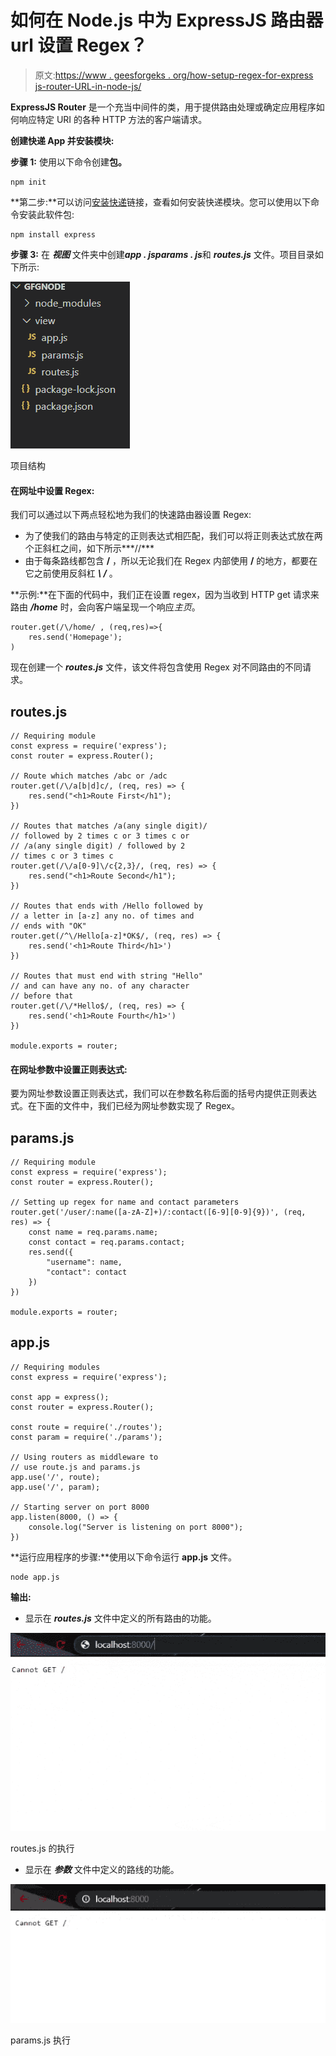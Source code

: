 # 如何在 Node.js 中为 ExpressJS 路由器 url 设置 Regex？

> 原文:[https://www . geesforgeks . org/how-setup-regex-for-express js-router-URL-in-node-js/](https://www.geeksforgeeks.org/how-to-setup-regex-for-expressjs-router-url-in-node-js/)

**ExpressJS Router** 是一个充当中间件的类，用于提供路由处理或确定应用程序如何响应特定 URI 的各种 HTTP 方法的客户端请求。

**创建快递 App 并安装模块:**

**步骤 1:** 使用以下命令创建**包。**

```
npm init
```

**第二步:**可以访问[安装快递](https://www.npmjs.com/package/express)链接，查看如何安装快递模块。您可以使用以下命令安装此软件包:

```
npm install express
```

**步骤 3:** 在 ***视图*** 文件夹中创建***app . js******params . js***和 ***routes.js*** 文件。项目目录如下所示:

![](img/9072341fbfefa693bb00b4680b16432f.png)

项目结构

#### 在网址中设置 Regex:

我们可以通过以下两点轻松地为我们的快速路由器设置 Regex:

*   为了使我们的路由与特定的正则表达式相匹配，我们可以将正则表达式放在两个正斜杠之间，如下所示***/<routeRegex>/***
*   由于每条路线都包含 **/** ，所以无论我们在 Regex 内部使用 **/** 的地方，都要在它之前使用反斜杠 ***\ /*** 。

**示例:**在下面的代码中，我们正在设置 regex，因为当收到 HTTP get 请求来路由 ***/home*** 时，会向客户端呈现一个响应*主页*。

```
router.get(/\/home/ , (req,res)=>{
    res.send('Homepage');
)
```

现在创建一个 ***routes.js*** 文件，该文件将包含使用 Regex 对不同路由的不同请求。

## routes.js

```
// Requiring module
const express = require('express');
const router = express.Router();

// Route which matches /abc or /adc
router.get(/\/a[b|d]c/, (req, res) => {
    res.send("<h1>Route First</h1");
})

// Routes that matches /a(any single digit)/ 
// followed by 2 times c or 3 times c or
// /a(any single digit) / followed by 2 
// times c or 3 times c
router.get(/\/a[0-9]\/c{2,3}/, (req, res) => {
    res.send("<h1>Route Second</h1");
})

// Routes that ends with /Hello followed by 
// a letter in [a-z] any no. of times and 
// ends with "OK" 
router.get(/^\/Hello[a-z]*OK$/, (req, res) => {
    res.send('<h1>Route Third</h1>')
})

// Routes that must end with string "Hello" 
// and can have any no. of any character 
// before that
router.get(/\/*Hello$/, (req, res) => {
    res.send('<h1>Route Fourth</h1>')
})

module.exports = router;
```

#### **在网址参数中设置正则表达式:**

要为网址参数设置正则表达式，我们可以在参数名称后面的括号内提供正则表达式。在下面的文件中，我们已经为网址参数实现了 Regex。

## params.js

```
// Requiring module
const express = require('express');
const router = express.Router();

// Setting up regex for name and contact parameters
router.get('/user/:name([a-zA-Z]+)/:contact([6-9][0-9]{9})', (req, res) => {
    const name = req.params.name;
    const contact = req.params.contact;
    res.send({
        "username": name,
        "contact": contact
    })
})

module.exports = router;
```

## app.js

```
// Requiring modules
const express = require('express');

const app = express();
const router = express.Router();

const route = require('./routes');
const param = require('./params');

// Using routers as middleware to
// use route.js and params.js
app.use('/', route);
app.use('/', param);

// Starting server on port 8000
app.listen(8000, () => {
    console.log("Server is listening on port 8000");
})
```

**运行应用程序的步骤:**使用以下命令运行 **app.js** 文件。

```
node app.js
```

**输出:**

*   显示在 ***routes.js*** 文件中定义的所有路由的功能。

![](img/34dc69c9611b535f62ded563288b9ed9.png)

routes.js 的执行

*   显示在 ***参数*** 文件中定义的路线的功能。

![](img/9636acbd9249deb5ec9ccf63fb43ece1.png)

params.js 执行